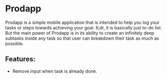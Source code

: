 # Prodapp

Prodapp is a simple mobile application that is intended to help you log your tasks or steps towards achieving your goal. tl;dr, it is basically just to-do list. But the main power of Prodapp is in its ability to create an infinitely deep subtasks inside any task so that user can breakdown their task as much as possible.


## Features:

- Remove input when task is already done.